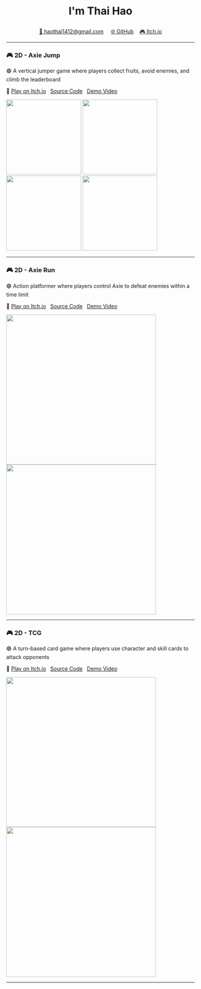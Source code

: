 # <p align="center">I'm Thai Hao</p>
<p align="center">
  <a href="mailto:haothai1412@gmail.com">📩 haothai1412@gmail.com</a> &nbsp;&nbsp;&nbsp;
  <a href="https://github.com/lseanl03">🌐 GitHub</a>&nbsp;&nbsp;&nbsp;
  <a href="https://lseanl03.itch.io">🎮 Itch.io</a>
</p>

***

### 🎮 2D - Axie Jump

🟣 A vertical jumper game where players collect fruits, avoid enemies, and climb the leaderboard

🔗 
[Play on Itch.io](https://lseanl03.itch.io/axie-jump) &nbsp;
[Source Code](https://github.com/lseanl03/Axie-Jump.git) &nbsp;
[Demo Video](https://youtube.com/shorts/WwEmK7ugoxA)

<p>
  <img src="https://github.com/user-attachments/assets/f9f74408-8431-4d05-bbed-48ece48a8397" width="200" />
  <img src="https://github.com/user-attachments/assets/dda2e761-0f50-4f03-be4b-91b596bf303a" width="200" />
  <img src="https://github.com/user-attachments/assets/3fe8e880-586e-463c-8470-8d8c21fde592" width="200" />
  <img src="https://github.com/user-attachments/assets/0226c35f-efe1-4cd9-a54a-69fce8ba93af" width="200" />
</p>

***

### 🎮 2D - Axie Run

🟣 Action platformer where players control Axie to defeat enemies within a time limit

🔗 
[Play on Itch.io](https://yuiai03.itch.io/axie-run) &nbsp;
[Source Code](https://github.com/lseanl03/Game-4.git) &nbsp;
[Demo Video](https://www.youtube.com/watch?v=xsHwN8hSa7c)

<p>
  <img src="https://github.com/user-attachments/assets/54391fe9-f6fe-4269-ac00-4e105b75cc88" width="400" />
  <img src="https://github.com/user-attachments/assets/296692c2-96dc-46c7-b0cf-cbab3363b034" width="400"/>
</p>

***

### 🎮 2D - TCG 

🟣 A turn-based card game where players use character and skill cards to attack opponents

🔗 
[Play on Itch.io](https://yuiai03.itch.io/tcg) &nbsp;
[Source Code](https://github.com/lseanl03/Game-2) &nbsp;
[Demo Video](https://www.youtube.com/watch?v=SbjC2oph1_Q)

<p>
  <img src="https://github.com/user-attachments/assets/0a28dce4-544f-4382-9ac2-76c9758b119b" width="400" />
  <img src="https://github.com/user-attachments/assets/8b6298d1-0587-4834-bf09-6cc72eeb88b7" width="400"/>
</p>

***
